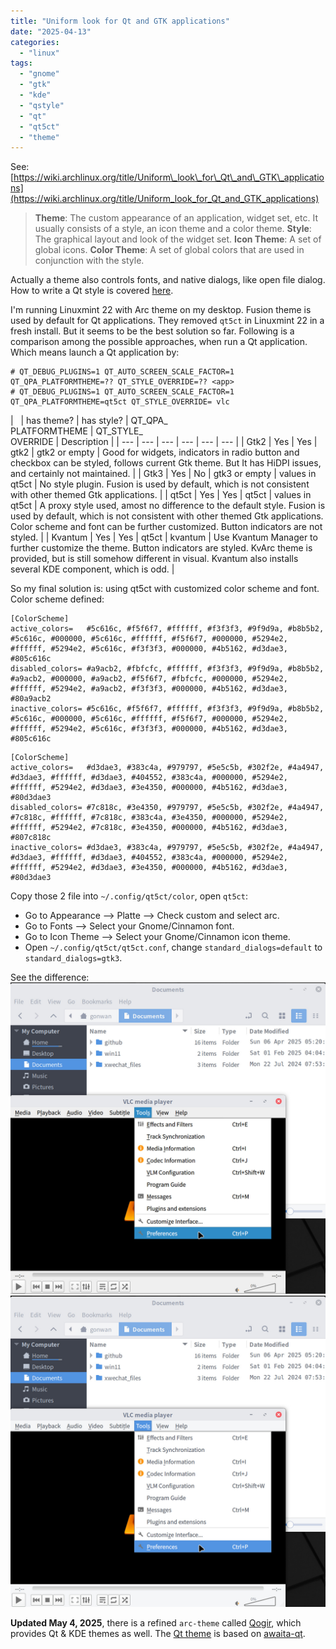 ```yaml
---
title: "Uniform look for Qt and GTK applications"
date: "2025-04-13"
categories: 
  - "linux"
tags: 
  - "gnome"
  - "gtk"
  - "kde"
  - "qstyle"
  - "qt"
  - "qt5ct"
  - "theme"
---
```


See: [https://wiki.archlinux.org/title/Uniform\_look\_for\_Qt\_and\_GTK\_applications](https://wiki.archlinux.org/title/Uniform_look_for_Qt_and_GTK_applications)

> **Theme**: The custom appearance of an application, widget set, etc. It usually consists of a style, an icon theme and a color theme. **Style**: The graphical layout and look of the widget set. **Icon Theme**: A set of global icons. **Color Theme**: A set of global colors that are used in conjunction with the style.

Actually a theme also controls fonts, and native dialogs, like open file dialog. How to write a Qt style is covered [here](https://www.olivierclero.com/code/custom-qstyle/).

I'm running Linuxmint 22 with Arc theme on my desktop. Fusion theme is used by default for Qt applications. They removed `qt5ct` in Linuxmint 22 in a fresh install. But it seems to be the best solution so far. Following is a comparison among the possible approaches, when run a Qt application. Which means launch a Qt application by:

```
# QT_DEBUG_PLUGINS=1 QT_AUTO_SCREEN_SCALE_FACTOR=1 QT_QPA_PLATFORMTHEME=?? QT_STYLE_OVERRIDE=?? <app>  
# QT_DEBUG_PLUGINS=1 QT_AUTO_SCREEN_SCALE_FACTOR=1 QT_QPA_PLATFORMTHEME=qt5ct QT_STYLE_OVERRIDE= vlc
```

|   | has theme? | has style? | QT\_QPA\_  
PLATFORMTHEME | QT\_STYLE\_  
OVERRIDE | Description |
| --- | --- | --- | --- | --- | --- |
| Gtk2 | Yes | Yes | gtk2 | gtk2 or empty | Good for widgets, indicators in radio button and checkbox can be styled, follows current Gtk theme. But It has HiDPI issues, and certainly not maintained. |
| Gtk3 | Yes | No | gtk3 or empty | values in qt5ct | No style plugin. Fusion is used by default, which is not consistent with other themed Gtk applications. |
| qt5ct | Yes | Yes | qt5ct | values in qt5ct | A proxy style used, amost no difference to the default style. Fusion is used by default, which is not consistent with other themed Gtk applications. Color scheme and font can be further customized. Button indicators are not styled. |
| Kvantum | Yes | Yes | qt5ct | kvantum | Use Kvantum Manager to further customize the theme. Button indicators are styled. KvArc theme is provided, but is still somehow different in visual. Kvantum also installs several KDE component, which is odd. |

So my final solution is: using qt5ct with customized color scheme and font. Color scheme defined:

```
[ColorScheme]
active_colors=   #5c616c, #f5f6f7, #ffffff, #f3f3f3, #9f9d9a, #b8b5b2, #5c616c, #000000, #5c616c, #ffffff, #f5f6f7, #000000, #5294e2, #ffffff, #5294e2, #5c616c, #f3f3f3, #000000, #4b5162, #d3dae3, #805c616c
disabled_colors= #a9acb2, #fbfcfc, #ffffff, #f3f3f3, #9f9d9a, #b8b5b2, #a9acb2, #000000, #a9acb2, #f5f6f7, #fbfcfc, #000000, #5294e2, #ffffff, #5294e2, #a9acb2, #f3f3f3, #000000, #4b5162, #d3dae3, #80a9acb2
inactive_colors= #5c616c, #f5f6f7, #ffffff, #f3f3f3, #9f9d9a, #b8b5b2, #5c616c, #000000, #5c616c, #ffffff, #f5f6f7, #000000, #5294e2, #ffffff, #5294e2, #5c616c, #f3f3f3, #000000, #4b5162, #d3dae3, #805c616c
```

```
[ColorScheme]
active_colors=   #d3dae3, #383c4a, #979797, #5e5c5b, #302f2e, #4a4947, #d3dae3, #ffffff, #d3dae3, #404552, #383c4a, #000000, #5294e2, #ffffff, #5294e2, #d3dae3, #3e4350, #000000, #4b5162, #d3dae3, #80d3dae3
disabled_colors= #7c818c, #3e4350, #979797, #5e5c5b, #302f2e, #4a4947, #7c818c, #ffffff, #7c818c, #383c4a, #3e4350, #000000, #5294e2, #ffffff, #5294e2, #7c818c, #3e4350, #000000, #4b5162, #d3dae3, #807c818c
inactive_colors= #d3dae3, #383c4a, #979797, #5e5c5b, #302f2e, #4a4947, #d3dae3, #ffffff, #d3dae3, #404552, #383c4a, #000000, #5294e2, #ffffff, #5294e2, #d3dae3, #3e4350, #000000, #4b5162, #d3dae3, #80d3dae3
```

Copy those 2 file into `~/.config/qt5ct/color`, open `qt5ct`:

- Go to Appearance --> Platte --> Check custom and select arc.
- Go to Fonts --> Select your Gnome/Cinnamon font.
- Go to Icon Theme --> Select your Gnome/Cinnamon icon theme.
- Open `~/.config/qt5ct/qt5ct.conf`, change `standard_dialogs=default` to `standard_dialogs=gtk3`.

See the difference: ![vlc_default](images/54449026882_2469a9f5a2_h.jpg) ![vlc_themed](images/54450087324_98e70a8d2f_h.jpg)

**Updated May 4, 2025**, there is a refined `arc-theme` called [Qogir](https://github.com/vinceliuice/Qogir-theme), which provides Qt & KDE themes as well. The [Qt theme](https://github.com/pijulius/qogir-adwaita-qt) is based on [awaita-qt](https://github.com/FedoraQt/adwaita-qt).
